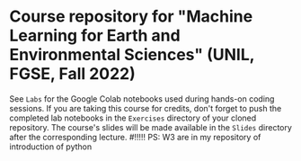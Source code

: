 # Course repository for "Machine Learning for Earth and Environmental Sciences" (UNIL, FGSE, Fall 2022)

See `Labs` for the Google Colab notebooks used during hands-on coding sessions. If you are taking this course for credits, don't forget to push the completed lab notebooks in the `Exercises` directory of your cloned repository. The course's slides will be made available in the `Slides` directory after the corresponding lecture. 
#!!!!! PS: W3 are in my repository of introduction of python
